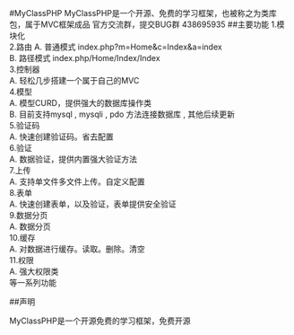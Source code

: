 #MyClassPHP
MyClassPHP是一个开源、免费的学习框架，也被称之为类库包，属于MVC框架成品
官方交流群，提交BUG群  438695935
##主要功能
1.模块化  
2.路由 
    A. 普通模式 index.php?m=Home&c=Index&a=index  
    B. 路径模式 index.php/Home/Index/Index  
3.控制器   
    A. 轻松几步搭建一个属于自己的MVC  
4.模型  
    A. 模型CURD，提供强大的数据库操作类  
    B. 目前支持mysql , mysqli , pdo 方法连接数据库 , 其他后续更新  
5.验证码  
    A. 快速创建验证码。省去配置  
6.验证  
    A. 数据验证，提供内置强大验证方法  
7.上传  
    A. 支持单文件多文件上传。自定义配置  
8.表单  
    A. 快速创建表单，以及验证，表单提供安全验证  
9.数据分页  
    A. 数据分页  
10.缓存  
    A. 对数据进行缓存。读取。删除。清空  
11.权限  
    A. 强大权限类  
等一系列功能  

##声明

MyClassPHP是一个开源免费的学习框架，免费开源